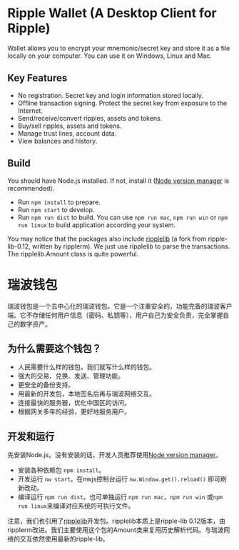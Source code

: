 # Ripple Wallet (A Desktop Client for Ripple)

Wallet allows you to encrypt your mnemonic/secret key and store it as a file locally on your computer. You can use it on Windows, Linux and Mac.

## Key Features

- No registration. Secret key and login information stored locally.
- Offline transaction signing. Protect the secret key from exposure to the Internet.
- Send/receive/convert ripples, assets and tokens.
- Buy/sell ripples, assets and tokens.
- Manage trust lines, account data.
- View balances and history.

## Build

You should have Node.js installed. If not, install it ([Node version manager](https://github.com/creationix/nvm) is recommended).

- Run `npm install` to prepare.
- Run `npm start` to develop.
- Run `npm run dist` to build. You can use `npm run mac`, `npm run win` or `npm run linux` to build application according your system.

You may notice that the packages also include [ripplelib](https://github.com/ripplerm/ripplelib) (a fork from ripple-lib-0.12, written by ripplerm). We just use ripplelib to parse the transactions. The ripplelib.Amount class is quite powerful.

# 瑞波钱包

瑞波钱包是一个去中心化的瑞波钱包。它是一个注重安全的，功能完备的瑞波客户端。它不存储任何用户信息（密码、私钥等），用户自己为安全负责，完全掌握自己的数字资产。


## 为什么需要这个钱包？

- 人民需要什么样的钱包，我们就写什么样的钱包。
- 强大的交易、兑换、发送、管理功能。
- 更安全的备份支持。
- 用最新的开发包，本地签名后再与瑞波网络交互。
- 连接最快的服务器，优化中国区的访问。
- 根据网关多年的经验，更好地服务用户。

## 开发和运行

先安装Node.js。没有安装的话，开发人员推荐使用[Node version manager](https://github.com/creationix/nvm)。

- 安装各种依赖包 `npm install`。
- 开发运行 `nw start`。在nwjs控制台运行 `nw.Window.get().reload()` 即可刷新改动。
- 编译运行 `npm run dist`。也可单独运行 `npm run mac`，`npm run win` 或`npm run linux`来编译对应系统的可执行文件。

注意，我们也引用了[ripplelib](https://github.com/ripplerm/ripplelib)开发包。ripplelib本质上是ripple-lib 0.12版本，由ripplerm改进。我们主要使用这个包的Amount类来复用历史解析代码。与瑞波网络的交互依然使用最新的ripple-lib。
